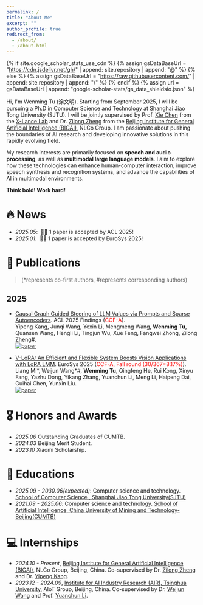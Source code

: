 ```yaml
---
permalink: /
title: "About Me"
excerpt: ""
author_profile: true
redirect_from: 
  - /about/
  - /about.html
---
```


{% if site.google_scholar_stats_use_cdn %}
{% assign gsDataBaseUrl = "https://cdn.jsdelivr.net/gh/" | append: site.repository | append: "@" %}
{% else %}
{% assign gsDataBaseUrl = "https://raw.githubusercontent.com/" | append: site.repository | append: "/" %}
{% endif %}
{% assign url = gsDataBaseUrl | append: "google-scholar-stats/gs_data_shieldsio.json" %}

<span class='anchor' id='about-me'></span>

Hi, I'm Wenming Tu (涂文明). Starting from September 2025, I will be pursuing a Ph.D in Computer Science and Technology at Shanghai Jiao Tong University (SJTU). I will be jointly supervised by Prof. [Xie Chen](https://chenxie95.github.io/) from the [X-Lance Lab](https://x-lance.sjtu.edu.cn/) and Dr. [Zilong Zheng](https://zilongzheng.github.io/) from the [Beijing Institute for General Artificial Intelligence (BIGAI)](https://www.bigai.ai/), NLCo Group. I am passionate about pushing the boundaries of AI research and developing innovative solutions in this rapidly evolving field.

My research interests are primarily focused on **speech and audio processing**, as well as **multimodal large language models**. I aim to explore how these technologies can enhance human-computer interaction, improve speech synthesis and recognition systems, and advance the capabilities of AI in multimodal environments.

**Think bold! Work hard!**

# 🔥 News
- *2025.05*: &nbsp;🎉🎉 1 paper is accepted by ACL 2025!
- *2025.01*: &nbsp;🎉🎉 1 paper is accepted by EuroSys 2025!


# 📝 Publications 
> (*represents co-first authors, #represents corresponding authors)

## 2025
- [Causal Graph Guided Steering of LLM Values via Prompts and Sparse Autoencoders](https://arxiv.org/abs/2501.00581).&nbsp;ACL 2025 Findings (<font color=red>CCF-A</font>).<br>
Yipeng Kang, Junqi Wang, Yexin Li, Mengmeng Wang, **Wenming Tu**, Quansen Wang, Hengli Li, Tingjun Wu, Xue Feng, Fangwei Zhong, Zilong Zheng#.
<br> [![paper](https://img.shields.io/badge/%F0%9F%93%84_ACL_2025-b31b1b.svg?style=plastic)](https://arxiv.org/abs/2501.00581)

- [V-LoRA: An Efficient and Flexible System Boosts Vision Applications with LoRA LMM](https://arxiv.org/abs/2411.00915).&nbsp;EuroSys 2025 (<font color=red>CCF-A, Fall round (30/367=8.17%)</font>).<br>
Liang Mi\*, Weijun Wang\*#, **Wenming Tu**, Qingfeng He, Rui Kong, Xinyu Fang, Yazhu Dong, Yikang Zhang, Yuanchun Li, Meng Li, Haipeng Dai, Guihai Chen, Yunxin Liu.
<br> [![paper](https://img.shields.io/badge/%F0%9F%93%84_EuroSys_2025-b31b1b.svg?style=plastic)](https://arxiv.org/abs/2411.00915)


# 🎖 Honors and Awards
- *2025.06* Outstanding Graduates of CUMTB.
- *2024.03* Beijing Merit Student.
- *2023.10* Xiaomi Scholarship.

# 📖 Educations
- *2025.09 - 2030.06(expected)*: Computer science and technology. [School of Computer Science , Shanghai Jiao Tong University(SJTU)](https://www.cs.sjtu.edu.cn/)
- *2021.09 - 2025.06*: Computer science and technology. [School of Artificial Intelligence, China University of Mining and Technology-Beijing(CUMTB)](https://ai.cumtb.edu.cn/)


<!-- # 💬 Invited Talks
- *2021.06*, Lorem ipsum dolor sit amet, consectetur adipiscing elit. Vivamus ornare aliquet ipsum, ac tempus justo dapibus sit amet. 
- *2021.03*, Lorem ipsum dolor sit amet, consectetur adipiscing elit. Vivamus ornare aliquet ipsum, ac tempus justo dapibus sit amet.  \| [\[video\]](https://github.com/) -->

# 💻 Internships
- *2024.10 - Present*, [Beijing Institute for General Artificial Intelligence (BIGAI)](https://www.bigai.ai/), NLCo Group, Beijing, China. Co-supervised by Dr. [Zilong Zheng](https://zilongzheng.github.io/) and Dr. [Yipeng Kang](https://fringsoo.github.io/).
- *2023.12 - 2024.09*, [Institute for AI Industry Research (AIR), Tsinghua University](https://air.tsinghua.edu.cn/index.htm), AIoT Group, Beijing, China. Co-supervised by Dr. [Weijun Wang](https://weijunalexwang.github.io/index.html) and Prof. [Yuanchun Li](https://yuanchun-li.github.io/).